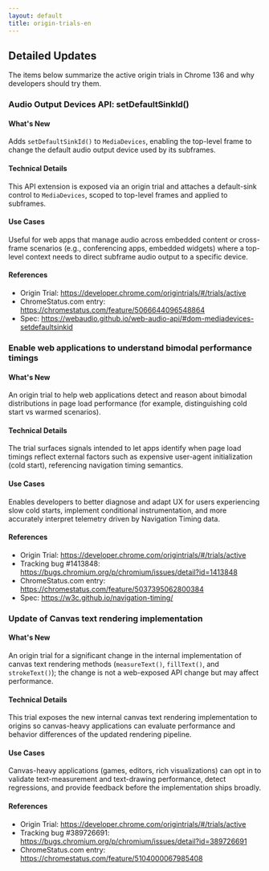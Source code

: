 ```yaml
---
layout: default
title: origin-trials-en
---
```


## Detailed Updates

The items below summarize the active origin trials in Chrome 136 and why developers should try them.

### Audio Output Devices API: setDefaultSinkId()

#### What's New
Adds `setDefaultSinkId()` to `MediaDevices`, enabling the top-level frame to change the default audio output device used by its subframes.

#### Technical Details
This API extension is exposed via an origin trial and attaches a default-sink control to `MediaDevices`, scoped to top-level frames and applied to subframes.

#### Use Cases
Useful for web apps that manage audio across embedded content or cross-frame scenarios (e.g., conferencing apps, embedded widgets) where a top-level context needs to direct subframe audio output to a specific device.

#### References
- Origin Trial: https://developer.chrome.com/origintrials/#/trials/active
- ChromeStatus.com entry: https://chromestatus.com/feature/5066644096548864
- Spec: https://webaudio.github.io/web-audio-api/#dom-mediadevices-setdefaultsinkid

### Enable web applications to understand bimodal performance timings

#### What's New
An origin trial to help web applications detect and reason about bimodal distributions in page load performance (for example, distinguishing cold start vs warmed scenarios).

#### Technical Details
The trial surfaces signals intended to let apps identify when page load timings reflect external factors such as expensive user-agent initialization (cold start), referencing navigation timing semantics.

#### Use Cases
Enables developers to better diagnose and adapt UX for users experiencing slow cold starts, implement conditional instrumentation, and more accurately interpret telemetry driven by Navigation Timing data.

#### References
- Origin Trial: https://developer.chrome.com/origintrials/#/trials/active
- Tracking bug #1413848: https://bugs.chromium.org/p/chromium/issues/detail?id=1413848
- ChromeStatus.com entry: https://chromestatus.com/feature/5037395062800384
- Spec: https://w3c.github.io/navigation-timing/

### Update of Canvas text rendering implementation

#### What's New
An origin trial for a significant change in the internal implementation of canvas text rendering methods (`measureText()`, `fillText()`, and `strokeText()`); the change is not a web-exposed API change but may affect performance.

#### Technical Details
This trial exposes the new internal canvas text rendering implementation to origins so canvas-heavy applications can evaluate performance and behavior differences of the updated rendering pipeline.

#### Use Cases
Canvas-heavy applications (games, editors, rich visualizations) can opt in to validate text-measurement and text-drawing performance, detect regressions, and provide feedback before the implementation ships broadly.

#### References
- Origin Trial: https://developer.chrome.com/origintrials/#/trials/active
- Tracking bug #389726691: https://bugs.chromium.org/p/chromium/issues/detail?id=389726691
- ChromeStatus.com entry: https://chromestatus.com/feature/5104000067985408
